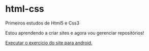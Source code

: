 # html-css
 Primeiros estudos de  Html5 e Css3

Estou aprendendo a criar sites e agora vou gerenciar repositórios!

<a href=""> Executar o exercício do site para android.</a>